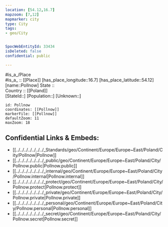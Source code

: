 ```yaml
---
location: [54.12,16.7] 
mapzoom: [7,12] 
mapmarker: city 
type: City
tags:
- geo/City


SpocWebEntityId: 33434
isDeleted: false
confidential: public

---
```

#is_a_/Place  
#is_a_ :: [[Place]] 
[has_place_longitude::16.7] 
[has_place_latitude::54.12] 
[name::Pollnow] 
State ::  
Country :: [[Poland]]  
[StateId::] 
[Population::] 
[Unknown::] 


```leaflet
id: Pollnow
coordinates: [[Pollnow]] 
markerFile: [[Pollnow]] 
defaultZoom: 11 
maxZoom: 18
```


## Confidential Links & Embeds: 
- [[../../../../../../../_Standards/geo/Continent/Europe/Europe~East/Poland/City/Pollnow|Pollnow]] 
- [[../../../../../../../_public/geo/Continent/Europe/Europe~East/Poland/City/Pollnow.public|Pollnow.public]] 
- [[../../../../../../../_internal/geo/Continent/Europe/Europe~East/Poland/City/Pollnow.internal|Pollnow.internal]] 
- [[../../../../../../../_protect/geo/Continent/Europe/Europe~East/Poland/City/Pollnow.protect|Pollnow.protect]] 
- [[../../../../../../../_private/geo/Continent/Europe/Europe~East/Poland/City/Pollnow.private|Pollnow.private]] 
- [[../../../../../../../_personal/geo/Continent/Europe/Europe~East/Poland/City/Pollnow.personal|Pollnow.personal]] 
- [[../../../../../../../_secret/geo/Continent/Europe/Europe~East/Poland/City/Pollnow.secret|Pollnow.secret]] 

